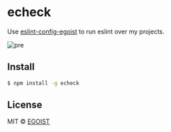 # echeck

Use [eslint-config-egoist](https://github.com/egoist/eslint-config-egoist) to run eslint over my projects.

![pre](http://ww4.sinaimg.cn/large/a15b4afegw1f49s2ksdqrj20dr04caar.jpg)

## Install

```bash
$ npm install -g echeck
```

## License

MIT &copy; [EGOIST](https://github.com/egoist)
